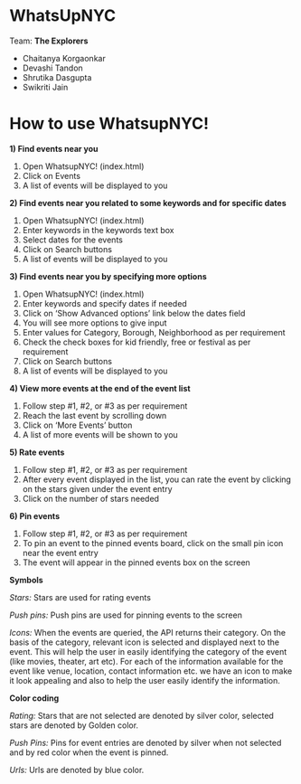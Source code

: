 WhatsUpNYC
==========
Team: **The Explorers**
* Chaitanya Korgaonkar 
* Devashi Tandon
* Shrutika Dasgupta
* Swikriti Jain  

How to use WhatsupNYC!
======================

**1) Find events near you**
  1. Open WhatsupNYC! (index.html) 
  2. Click on Events 
  3. A list of events will be displayed to you 

**2) Find events near you related to some keywords and for specific dates**
  1. Open WhatsupNYC! (index.html) 
  2. Enter keywords in the keywords text box 
  3. Select dates for the events 
  4. Click on Search buttons 
  5. A list of events will be displayed to you  

**3) Find events near you by specifying more options**
  1. Open WhatsupNYC! (index.html) 
  2. Enter keywords and specify dates if needed 
  3. Click on ‘Show Advanced options’ link below the dates field 
  4. You will see more options to give input 
  5. Enter values for Category, Borough, Neighborhood as per requirement 
  6. Check the check boxes for kid friendly, free or festival as per requirement 
  7. Click on Search buttons 
  8. A list of events will be displayed to you  

**4) View more events at the end of the event list**
  1. Follow step #1, #2, or #3 as per requirement 
  2. Reach the last event by scrolling down 
  3. Click on ‘More Events’ button  
  4. A list of more events will be shown to you 

**5) Rate events**
  1. Follow step #1, #2, or #3 as per requirement 
  2. After every event displayed in the list, you can rate the event by clicking on the stars given under the event entry 
  3. Click on the number of stars needed  

**6) Pin events**
  1. Follow step #1, #2, or #3 as per requirement 
  2. To pin an event to the pinned events board, click on the small pin icon near the event entry 
  3. The event will appear in the pinned events box on the screen  

**Symbols**
  
  *Stars:*      Stars are used for rating events  
  
  *Push pins:*  Push pins are used for pinning events to the screen  
  
  *Icons:*      When the events are queried, the API returns their category. On the basis of the category, relevant icon is selected and displayed next to the event. This will help the user in easily identifying the category of the event (like movies, theater, art etc). For each of the information available for the event like venue, location, contact information etc. we have an icon to make it look appealing and also to help the user easily identify the information.  

**Color coding**  
  
  *Rating:*     Stars that are not selected are denoted by silver color, selected stars are denoted by Golden color.  
  
  *Push Pins:*  Pins for event entries are denoted by silver when not selected and by red color when the event is pinned.  
  
  *Urls:*       Urls are denoted by blue color. 
